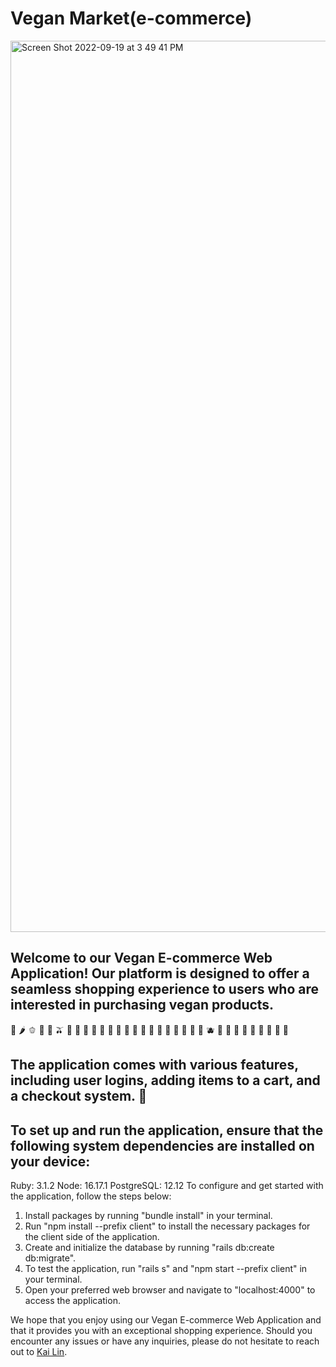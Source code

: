 
# Vegan Market(e-commerce)
<img width="1426" alt="Screen Shot 2022-09-19 at 3 49 41 PM" src="https://user-images.githubusercontent.com/103536761/224436503-0294324b-077a-4269-9e60-14762edba2fc.png">



## Welcome to our Vegan E-commerce Web Application! Our platform is designed to offer a seamless shopping experience to users who are interested in purchasing vegan products. 
🥒 🌶 🫑 🌽 🥕 🫒 🧄 🧅 🥔 🍠 🍆 🥑 🥦 🥬 🍏 🍎 🍐 🍊 🍋 🍌 🍉 🍇 🍓 🫐 🍈 🍒 🍑 🥭 🍍 🥥 🥝 🍅 🧉

## The application comes with various features, including user logins, adding items to a cart, and a checkout system. 🛒

## To set up and run the application, ensure that the following system dependencies are installed on your device:

Ruby: 3.1.2
Node: 16.17.1
PostgreSQL: 12.12
To configure and get started with the application, follow the steps below:

1. Install packages by running "bundle install" in your terminal.
2. Run "npm install --prefix client" to install the necessary packages for the client side of the application.
3. Create and initialize the database by running "rails db:create db:migrate".
4. To test the application, run "rails s" and "npm start --prefix client" in your terminal.
5. Open your preferred web browser and navigate to "localhost:4000" to access the application.


We hope that you enjoy using our Vegan E-commerce Web Application and that it provides you with an exceptional shopping experience. Should you encounter any issues or have any inquiries, please do not hesitate to reach out to [Kai Lin](https://github.com/Kailin168). 

